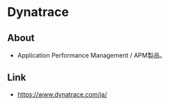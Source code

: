 # Dynatrace
## About
- Application Performance Management / APM製品。
## Link
- https://www.dynatrace.com/ja/
